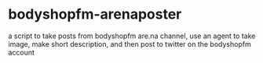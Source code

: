# bodyshopfm-arenaposter
a script to take posts from bodyshopfm are.na channel, use an agent to take image, make short description, and then post to twitter on the bodyshopfm account